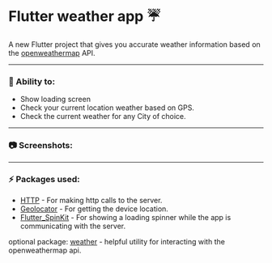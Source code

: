 # Flutter weather app :umbrella:

A new Flutter project that gives you accurate weather information based on the [openweathermap](https://openweathermap.org/current) API.


---


### :muscle: Ability to:
- Show loading screen
- Check your current location weather based on GPS.
- Check the current weather for any City of choice.

---

### :camera: Screenshots:




---


### :zap: Packages used:
- [HTTP](https://pub.dev/packages/http) - For making http calls to the server.
- [Geolocator](https://pub.dev/packages/geolocator) - For getting the device location.
- [Flutter_SpinKit](https://pub.dev/packages/flutter_spinkit) - For showing a loading spinner while the app is communicating with the server.

optional package: [weather](https://pub.dev/packages/weather) - helpful utility for interacting with the openweathermap api.


